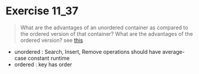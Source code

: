 # Exercise 11_37
> What are the advantages of an unordered container as compared to the ordered version of that container? What are the advantages of the ordered version?
see [this](http://www.cs.fsu.edu/~lacher/courses/COP4531/fall13/lectures/containers2/slide04.html) 
- unordered : Search, Insert, Remove operations should have average-case constant runtime
- ordered   : key has order